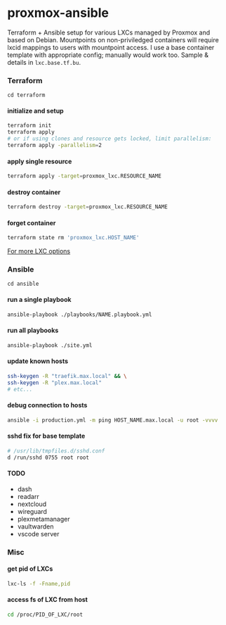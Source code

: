 # proxmox-ansible

Terraform + Ansible setup for various LXCs managed by Proxmox and based on Debian. Mountpoints on non-priviledged containers will require  lxcid mappings to users with mountpoint access. I use a base container template with appropriate config; manually would work too. Sample & details in `lxc.base.tf.bu`.


### Terraform
`cd terraform`

#### initialize and setup
```sh
terraform init
terraform apply
# or if using clones and resource gets locked, limit parallelism:
terraform apply -parallelism=2
```

#### apply single resource
```sh
terraform apply -target=proxmox_lxc.RESOURCE_NAME
```

#### destroy container
```sh
terraform destroy -target=proxmox_lxc.RESOURCE_NAME
```

#### forget container
```sh
terraform state rm 'proxmox_lxc.HOST_NAME'
```

[For more LXC options](https://github.com/Telmate/terraform-provider-proxmox/blob/master/docs/resources/lxc.md)

### Ansible
`cd ansible`

#### run a single playbook
```sh
ansible-playbook ./playbooks/NAME.playbook.yml
```

#### run all playbooks
```sh
ansible-playbook ./site.yml
```

#### update known hosts
```sh
ssh-keygen -R "traefik.max.local" && \
ssh-keygen -R "plex.max.local"
# etc...
```

#### debug connection to hosts
```sh
ansible -i production.yml -m ping HOST_NAME.max.local -u root -vvvv
```

#### sshd fix for base template
```sh
# /usr/lib/tmpfiles.d/sshd.conf
d /run/sshd 0755 root root
```

#### TODO
- dash
- readarr
- nextcloud
- wireguard
- plexmetamanager
- vaultwarden
- vscode server

### Misc

#### get pid of LXCs
```sh
lxc-ls -f -Fname,pid
```

#### access fs of LXC from host
```sh
cd /proc/PID_OF_LXC/root
```